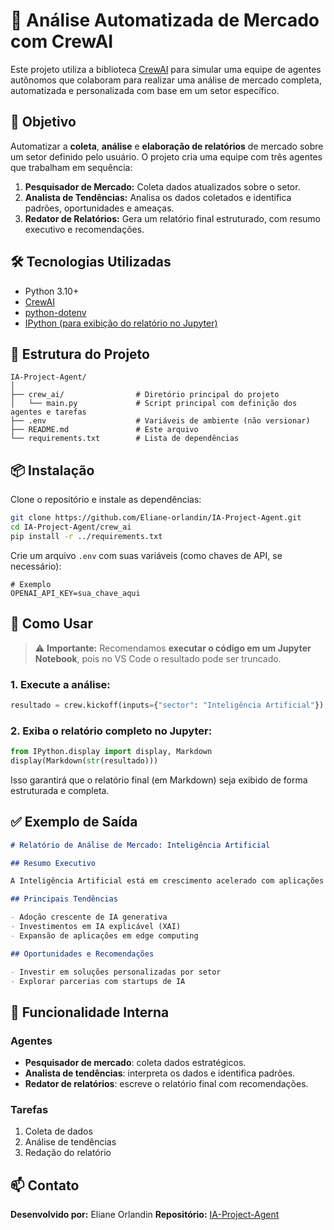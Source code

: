 # 🧠 Análise Automatizada de Mercado com CrewAI

Este projeto utiliza a biblioteca [CrewAI](https://github.com/joaomdmoura/crewAI) para simular uma equipe de agentes autônomos que colaboram para realizar uma análise de mercado completa, automatizada e personalizada com base em um setor específico.

## 📌 Objetivo

Automatizar a **coleta**, **análise** e **elaboração de relatórios** de mercado sobre um setor definido pelo usuário.
O projeto cria uma equipe com três agentes que trabalham em sequência:

1. **Pesquisador de Mercado:** Coleta dados atualizados sobre o setor.
2. **Analista de Tendências:** Analisa os dados coletados e identifica padrões, oportunidades e ameaças.
3. **Redator de Relatórios:** Gera um relatório final estruturado, com resumo executivo e recomendações.

## 🛠️ Tecnologias Utilizadas

- Python 3.10+
- [CrewAI](https://pypi.org/project/crewai/)
- [python-dotenv](https://pypi.org/project/python-dotenv/)
- [IPython (para exibição do relatório no Jupyter)](https://pypi.org/project/ipython/)

## 📁 Estrutura do Projeto

```text
IA-Project-Agent/
│
├── crew_ai/                # Diretório principal do projeto
│   └── main.py             # Script principal com definição dos agentes e tarefas
├── .env                    # Variáveis de ambiente (não versionar)
├── README.md               # Este arquivo
└── requirements.txt        # Lista de dependências
```

## 📦 Instalação

Clone o repositório e instale as dependências:

```bash
git clone https://github.com/Eliane-orlandin/IA-Project-Agent.git
cd IA-Project-Agent/crew_ai
pip install -r ../requirements.txt
```

Crie um arquivo `.env` com suas variáveis (como chaves de API, se necessário):

```env
# Exemplo
OPENAI_API_KEY=sua_chave_aqui
```

## 🚀 Como Usar

> ⚠️ **Importante:** Recomendamos **executar o código em um Jupyter Notebook**, pois no VS Code o resultado pode ser truncado.

### 1. Execute a análise:

```python
resultado = crew.kickoff(inputs={"sector": "Inteligência Artificial"})
```

### 2. Exiba o relatório completo no Jupyter:

```python
from IPython.display import display, Markdown
display(Markdown(str(resultado)))
```

Isso garantirá que o relatório final (em Markdown) seja exibido de forma estruturada e completa.

## ✅ Exemplo de Saída

```markdown
# Relatório de Análise de Mercado: Inteligência Artificial

## Resumo Executivo

A Inteligência Artificial está em crescimento acelerado com aplicações em saúde, finanças, segurança e muito mais...

## Principais Tendências

- Adoção crescente de IA generativa
- Investimentos em IA explicável (XAI)
- Expansão de aplicações em edge computing

## Oportunidades e Recomendações

- Investir em soluções personalizadas por setor
- Explorar parcerias com startups de IA
```

## 📄 Funcionalidade Interna

### Agentes

- **Pesquisador de mercado**: coleta dados estratégicos.
- **Analista de tendências**: interpreta os dados e identifica padrões.
- **Redator de relatórios**: escreve o relatório final com recomendações.

### Tarefas

1. Coleta de dados
2. Análise de tendências
3. Redação do relatório

## 📫 Contato

**Desenvolvido por:** Eliane Orlandin
**Repositório:** [IA-Project-Agent](https://github.com/Eliane-orlandin/IA-Project-Agent)

